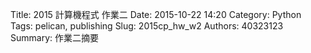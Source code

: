 Title: 2015 計算機程式 作業二
Date: 2015-10-22 14:20
Category: Python
Tags: pelican, publishing
Slug: 2015cp_hw_w2
Authors: 40323123
Summary: 作業二摘要
